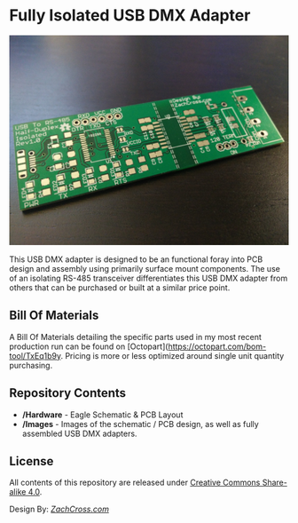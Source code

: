 Fully Isolated USB DMX Adapter
==================


![USB DMX Isolated - Bare PCB](/Images/USB-DMX-ISOLATED_BarePCB.jpg)  

This USB DMX adapter is designed to be an functional foray into PCB design and assembly using primarily surface mount components.  The use of an isolating RS-485 transceiver differentiates this USB DMX adapter from others that can be purchased or built at a similar price point.

Bill Of Materials
-------------------

A Bill Of Materials detailing the specific parts used in my most recent production run can be found on [Octopart](https://octopart.com/bom-tool/TxEq1b9y.  Pricing is more or less optimized around single unit quantity purchasing.


Repository Contents
-------------------

* **/Hardware** - Eagle Schematic & PCB Layout
* **/Images** - Images of the schematic / PCB design, as well as fully assembled USB DMX adapters.

License
-------------------

All contents of this repository are released under [Creative Commons Share-alike 4.0](http://creativecommons.org/licenses/by-sa/4.0/).

Design By: [*ZachCross.com*](https://ZachCross.com)
